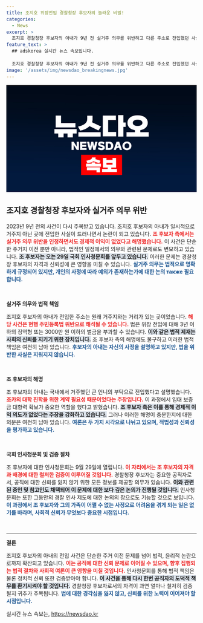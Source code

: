 ```yaml
---
title: 조지호 위장전입 경찰청장 후보자의 놀라운 비밀!
categories:
  - News
excerpt: >
  조지호 경찰청장 후보자의 아내가 9년 전 실거주 의무를 위반하고 다른 주소로 전입했던 사실이 드러났다. 후보자 측은 경제적 이익 의도는 없었다고 설명하며, 오는 29일 국회 인사청문회에서 논란이 이어질 예정이다. 정치적 파문이 예상된다!
feature_text: >
  ## adskorea 실시간 뉴스 속보입니다.

  조지호 경찰청장 후보자의 아내가 9년 전 실거주 의무를 위반하고 다른 주소로 전입했던 사실이 드러났다. 후보자 측은 경제적 이익 의도는 없었다고 설명하며, 오는 29일 국회 인사청문회에서 논란이 이어질 예정이다. 정치적 파문이 예상된다!
image: '/assets/img/newsdao_breakingnews.jpg'
---
```


<p><img src="/assets/img/newsdao_breakingnews.jpg" alt="adskorea 속보" /></p>

<h2 data-ke-size="size26">조지호 경찰청장 후보자와 실거주 의무 위반</h2>

<p data-ke-size="size16">2023년 9년 전의 사건이 다시 주목받고 있습니다. 조지호 후보자의 아내가 일시적으로 거주지 아닌 곳에 전입한 사실이 드러나면서 논란이 되고 있습니다. <b><span style="color: #ee2323;">조 후보자 측에서는 실거주 의무 위반을 인정하면서도 경제적 이익이 없었다고 해명했습니다.</span></b> 이 사건은 단순한 주거지 이전 뿐만 아니라, 법적인 일정에서의 의무와 관련된 문제로도 변모하고 있습니다. <b><span style="background-color: #21538527;">조 후보자는 오는 29일 국회 인사청문회를 앞두고 있습니다.</span></b> 이러한 문제는 경찰청장 후보자의 자격과 신뢰성에 큰 영향을 미칠 수 있습니다. <b><span style="color: #1a5490;">실거주 의무는 법적으로 명확하게 규정되어 있지만, 개인의 사정에 따라 예외가 존재하는가에 대한 논의 также 필요합니다.</span></b></p>

<p data-ke-size="size16">&nbsp;</p>

<p><b>실거주 의무와 법적 책임</b></p>

<p data-ke-size="size16">조지호 후보자의 아내가 전입한 주소는 원래 거주지와는 거리가 있는 곳이었습니다. <b><span style="color: #ee2323;">해당 사건은 현행 주민등록법 위반으로 해석될 수 있습니다.</span></b> 법은 위장 전입에 대해 3년 이하의 징역형 또는 3000만 원 이하의 벌금을 부과할 수 있습니다. <b><span style="background-color: #21538527;">이와 같은 법적 제재는 사회의 신뢰를 지키기 위한 장치입니다.</span></b> 조 후보자 측의 해명에도 불구하고 이러한 법적 책임은 여전히 남아 있습니다. <b><span style="color: #1a5490;">후보자의 아내는 자신의 사정을 설명하고 있지만, 법을 위반한 사실은 지워지지 않습니다.</span></b></p>

<p data-ke-size="size16">&nbsp;</p>

<p><b>조 후보자의 해명</b></p>

<p data-ke-size="size16">조 후보자의 아내는 국내에서 거주했던 큰 언니의 부탁으로 전입했다고 설명했습니다. <b><span style="color: #ee2323;">조카의 대학 진학을 위한 계약 필요성 때문이었다는 주장입니다.</span></b> 이 과정에서 임대 보증금 대항력 확보가 중요한 역할을 했다고 밝혔습니다. <b><span style="background-color: #21538527;">조 후보자 측은 이를 통해 경제적 이익 의도가 없었다는 주장을 강화하고 있습니다.</span></b> 그러나 이러한 해명이 충분한지에 대한 의문은 여전히 남아 있습니다. <b><span style="color: #1a5490;">여론은 두 가지 시각으로 나뉘고 있으며, 적법성과 신뢰성을 평가하고 있습니다.</span></b></p>

<p data-ke-size="size16">&nbsp;</p>

<p><b>국회 인사청문회 및 검증 절차</b></p>

<p data-ke-size="size16">조 후보자에 대한 인사청문회는 9월 29일에 열립니다. <b><span style="color: #ee2323;">이 자리에서는 조 후보자의 자격과 배경에 대한 철저한 검증이 이루어질 것입니다.</span></b> 경찰청장 후보자는 중요한 공직자로서, 공직에 대한 신뢰를 잃지 않기 위한 모든 정보를 제공할 의무가 있습니다. <b><span style="background-color: #21538527;">이와 관련된 증인 및 참고인도 채택되어 이 문제에 대한 보다 깊은 논의가 진행될 것입니다.</span></b> 인사청문회는 또한 그동안의 경찰 인사 제도에 대한 논의의 장으로도 기능할 것으로 보입니다. <b><span style="color: #1a5490;">이 과정에서 조 후보자와 그의 가족이 어쩔 수 없는 사정으로 어려움을 겪게 되는 일은 없기를 바라며, 사회적 신뢰가 무엇보다 중요한 시점입니다.</span></b></p>

<p data-ke-size="size16">&nbsp;</p>

<hr>

<p><b>결론</b></p>

<p data-ke-size="size16">조지호 후보자의 아내의 전입 사건은 단순한 주거 이전 문제를 넘어 법적, 윤리적 논란으로까지 확산되고 있습니다. <b><span style="color: #ee2323;">이는 공직에 대한 신뢰 문제로 이어질 수 있으며, 향후 집행되는 법적 절차와 사회적 여론이 큰 영향을 미칠 것입니다.</span></b> 인사청문회를 통해 법적 책임은 물론 정치적 신뢰 또한 검증받아야 합니다. <b><span style="background-color: #21538527;">이 사건을 통해 다시 한번 공직자의 도덕적 책무를 환기시켜야 할 것입니다.</span></b> 경찰청장 후보자로서의 자격이 과연 얼마나 철저히 검증될지 귀추가 주목됩니다. <b><span style="color: #1a5490;">법에 대한 경각심을 잃지 않고, 신뢰를 위한 노력이 이어져야 할 시점입니다.</span></b></p>
실시간 뉴스 속보는, <a href="https://newsdao.kr" rel="dofollow">https://newsdao.kr</a>


